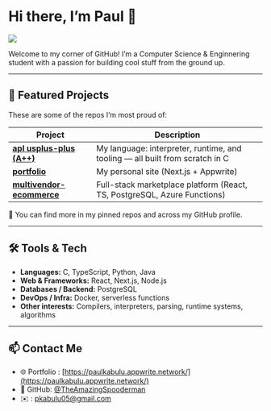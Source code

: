 


# Hi there, I’m Paul 👋

![](https://komarev.com/ghpvc/?username=TheAmazingSpooderman)

Welcome to my corner of GitHub! I’m a Computer Science & Enginnering student with a passion for building cool stuff from the ground up.

---

## 📂 Featured Projects

These are some of the repos I’m most proud of:

| Project | Description |
|---|---|
| **[apl usplus-plus (A++)](https://github.com/TheAmazingSpooderman/A-Plus-Plus-Devs/tree/main/aplusplus)** | My language: interpreter, runtime, and tooling — all built from scratch in C |
| **[portfolio](https://github.com/TheAmazingSpooderman/portfolio)** | My personal site (Next.js + Appwrite) |
| **[multivendor-ecommerce](https://github.com/TheAmazingSpooderman/multivendor-ecommerce)** | Full-stack marketplace platform (React, TS, PostgreSQL, Azure Functions) |

📌 You can find more in my pinned repos and across my GitHub profile.

---

## 🛠️ Tools & Tech

- **Languages:** C, TypeScript, Python, Java  
- **Web & Frameworks:** React, Next.js, Node.js  
- **Databases / Backend:** PostgreSQL
- **DevOps / Infra:** Docker, serverless functions  
- **Other interests:** Compilers, interpreters, parsing, runtime systems, algorithms  

---

## 📫 Contact Me

- 🌐 Portfolio : [https://paulkabulu.appwrite.network/](https://paulkabulu.appwrite.network/)
- 👥 GitHub: [@TheAmazingSpooderman](https://github.com/TheAmazingSpooderman)  
- ✉️ : pkabulu05@gmail.com


